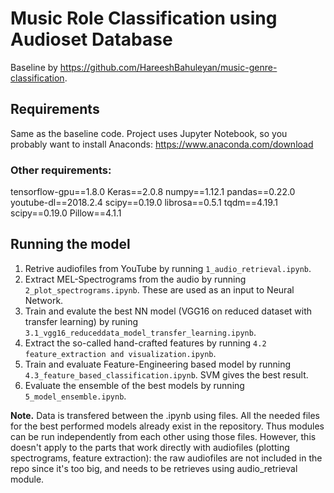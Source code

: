 # Music Role Classification using Audioset Database
 
 Baseline by https://github.com/HareeshBahuleyan/music-genre-classification. 
 
## Requirements 
Same as the baseline code. 
Project uses Jupyter Notebook, so you probably want to install Anaconds: https://www.anaconda.com/download

### Other requirements:

tensorflow-gpu==1.8.0
Keras==2.0.8
numpy==1.12.1
pandas==0.22.0
youtube-dl==2018.2.4
scipy==0.19.0
librosa==0.5.1
tqdm==4.19.1
scipy==0.19.0
Pillow==4.1.1

## Running the model

1. Retrive audiofiles from YouTube by running ``` 1_audio_retrieval.ipynb ```.
1. Extract MEL-Spectrograms from the audio by running 
```2_plot_spectrograms.ipynb```. These are used as an input to Neural Network.
1. Train and evalute the best NN model (VGG16 on reduced dataset with transfer learning) by runing ```3.1_vgg16_reduceddata_model_transfer_learning.ipynb```.
1. Extract the so-called hand-crafted features by running ```4.2 feature_extraction and visualization.ipynb```. 
1. Train and evaluate Feature-Engineering based model by running ```4.3_feature_based_classification.ipynb```. SVM gives the best result.
1. Evaluate the ensemble of the best models by running ```5_model_ensemble.ipynb```.


**Note.** Data is transfered between the .ipynb using files. All the needed files for the best performed models already exist in the repository. Thus modules can be run independently from each other using those files. However, this doesn't apply to the parts that work directly with audiofiles (plotting spectrograms, feature extraction): the raw audiofiles are not included in the repo since it's too big, and needs to be retrieves using audio_retrieval module.
